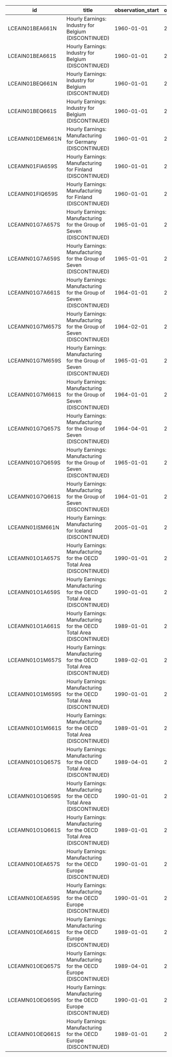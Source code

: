 | id              | title                                                                 | observation_start   | observation_end   |
|-----------------|-----------------------------------------------------------------------|---------------------|-------------------|
| LCEAIN01BEA661N | Hourly Earnings: Industry for Belgium (DISCONTINUED)                  | 1960-01-01          | 2012-01-01        |
| LCEAIN01BEA661S | Hourly Earnings: Industry for Belgium (DISCONTINUED)                  | 1960-01-01          | 2012-01-01        |
| LCEAIN01BEQ661N | Hourly Earnings: Industry for Belgium (DISCONTINUED)                  | 1960-01-01          | 2012-10-01        |
| LCEAIN01BEQ661S | Hourly Earnings: Industry for Belgium (DISCONTINUED)                  | 1960-01-01          | 2012-10-01        |
| LCEAMN01DEM661N | Hourly Earnings: Manufacturing for Germany (DISCONTINUED)             | 1960-01-01          | 2015-10-01        |
| LCEAMN01FIA659S | Hourly Earnings: Manufacturing for Finland (DISCONTINUED)             | 1960-01-01          | 2016-01-01        |
| LCEAMN01FIQ659S | Hourly Earnings: Manufacturing for Finland (DISCONTINUED)             | 1960-01-01          | 2016-10-01        |
| LCEAMN01G7A657S | Hourly Earnings: Manufacturing for the Group of Seven (DISCONTINUED)  | 1965-01-01          | 2016-01-01        |
| LCEAMN01G7A659S | Hourly Earnings: Manufacturing for the Group of Seven (DISCONTINUED)  | 1965-01-01          | 2016-01-01        |
| LCEAMN01G7A661S | Hourly Earnings: Manufacturing for the Group of Seven (DISCONTINUED)  | 1964-01-01          | 2016-01-01        |
| LCEAMN01G7M657S | Hourly Earnings: Manufacturing for the Group of Seven (DISCONTINUED)  | 1964-02-01          | 2017-08-01        |
| LCEAMN01G7M659S | Hourly Earnings: Manufacturing for the Group of Seven (DISCONTINUED)  | 1965-01-01          | 2017-08-01        |
| LCEAMN01G7M661S | Hourly Earnings: Manufacturing for the Group of Seven (DISCONTINUED)  | 1964-01-01          | 2017-08-01        |
| LCEAMN01G7Q657S | Hourly Earnings: Manufacturing for the Group of Seven (DISCONTINUED)  | 1964-04-01          | 2017-04-01        |
| LCEAMN01G7Q659S | Hourly Earnings: Manufacturing for the Group of Seven (DISCONTINUED)  | 1965-01-01          | 2017-04-01        |
| LCEAMN01G7Q661S | Hourly Earnings: Manufacturing for the Group of Seven (DISCONTINUED)  | 1964-01-01          | 2017-07-01        |
| LCEAMN01ISM661N | Hourly Earnings: Manufacturing for Iceland (DISCONTINUED)             | 2005-01-01          | 2015-12-01        |
| LCEAMN01O1A657S | Hourly Earnings: Manufacturing for the OECD Total Area (DISCONTINUED) | 1990-01-01          | 2016-01-01        |
| LCEAMN01O1A659S | Hourly Earnings: Manufacturing for the OECD Total Area (DISCONTINUED) | 1990-01-01          | 2016-01-01        |
| LCEAMN01O1A661S | Hourly Earnings: Manufacturing for the OECD Total Area (DISCONTINUED) | 1989-01-01          | 2016-01-01        |
| LCEAMN01O1M657S | Hourly Earnings: Manufacturing for the OECD Total Area (DISCONTINUED) | 1989-02-01          | 2017-06-01        |
| LCEAMN01O1M659S | Hourly Earnings: Manufacturing for the OECD Total Area (DISCONTINUED) | 1990-01-01          | 2017-06-01        |
| LCEAMN01O1M661S | Hourly Earnings: Manufacturing for the OECD Total Area (DISCONTINUED) | 1989-01-01          | 2017-06-01        |
| LCEAMN01O1Q657S | Hourly Earnings: Manufacturing for the OECD Total Area (DISCONTINUED) | 1989-04-01          | 2017-04-01        |
| LCEAMN01O1Q659S | Hourly Earnings: Manufacturing for the OECD Total Area (DISCONTINUED) | 1990-01-01          | 2017-04-01        |
| LCEAMN01O1Q661S | Hourly Earnings: Manufacturing for the OECD Total Area (DISCONTINUED) | 1989-01-01          | 2017-04-01        |
| LCEAMN01OEA657S | Hourly Earnings: Manufacturing for the OECD Europe (DISCONTINUED)     | 1990-01-01          | 2016-01-01        |
| LCEAMN01OEA659S | Hourly Earnings: Manufacturing for the OECD Europe (DISCONTINUED)     | 1990-01-01          | 2016-01-01        |
| LCEAMN01OEA661S | Hourly Earnings: Manufacturing for the OECD Europe (DISCONTINUED)     | 1989-01-01          | 2016-01-01        |
| LCEAMN01OEQ657S | Hourly Earnings: Manufacturing for the OECD Europe (DISCONTINUED)     | 1989-04-01          | 2017-04-01        |
| LCEAMN01OEQ659S | Hourly Earnings: Manufacturing for the OECD Europe (DISCONTINUED)     | 1990-01-01          | 2017-04-01        |
| LCEAMN01OEQ661S | Hourly Earnings: Manufacturing for the OECD Europe (DISCONTINUED)     | 1989-01-01          | 2017-04-01        |